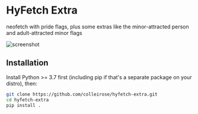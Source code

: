 # HyFetch Extra

neofetch with pride flags, plus some extras like the minor-attracted person and adult-attracted minor flags

<img alt="screenshot" src="https://user-images.githubusercontent.com/22280294/197708447-ddee6db2-1017-48f2-b507-8ddf85acef0d.png">

## Installation

Install Python >= 3.7 first (including pip if that's a separate package on your distro), then:

```bash
git clone https://github.com/colleirose/hyfetch-extra.git
cd hyfetch-extra
pip install .
```
